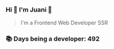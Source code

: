 ### Hi 👋 I&#39;m Juani 🦁

> I&#39;m a Frontend Web Developer SSR

### 📚 Days being a developer: 492
